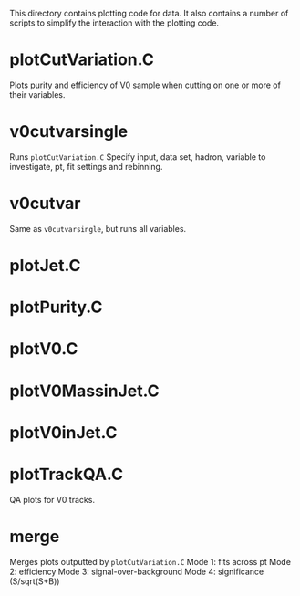 This directory contains plotting code for data. It also contains a number of scripts to simplify the interaction with the plotting code.

# plotCutVariation.C
Plots purity and efficiency of V0 sample when cutting on one or more of their variables.

# v0cutvarsingle
Runs `plotCutVariation.C`
Specify input, data set, hadron, variable to investigate, pt, fit settings and rebinning.

# v0cutvar
Same as `v0cutvarsingle`, but runs all variables.

# plotJet.C
# plotPurity.C
# plotV0.C
# plotV0MassinJet.C
# plotV0inJet.C

# plotTrackQA.C
QA plots for V0 tracks.

# merge
Merges plots outputted by `plotCutVariation.C`
Mode 1: fits across pt
Mode 2: efficiency
Mode 3: signal-over-background
Mode 4: significance (S/sqrt(S+B))
